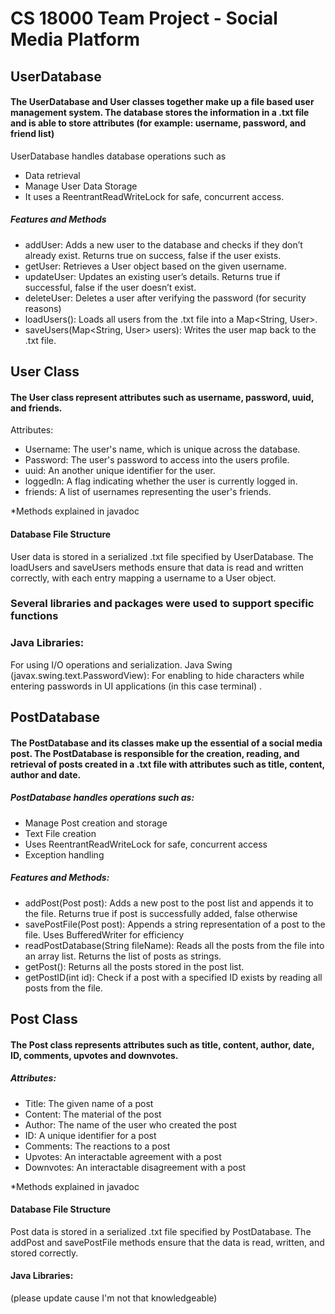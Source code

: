 # CS 18000 Team Project - Social Media Platform

## UserDatabase

#### The UserDatabase and User classes together make up a file based user management system. The database stores the information in a .txt file and is able to store attributes (for example: username, password, and friend list)
 
UserDatabase handles database operations such as 
- Data retrieval 
- Manage User Data Storage
- It uses a ReentrantReadWriteLock for safe, concurrent access.

##### Features and Methods
- addUser: Adds a new user to the database and checks if they don’t already exist. Returns true on success, false if the user exists.
- getUser: Retrieves a User object based on the given username.
- updateUser: Updates an existing user’s details. Returns true if successful, false if the user doesn’t exist.
-  deleteUser: Deletes a user after verifying the password (for security reasons)
-  loadUsers(): Loads all users from the .txt file into a Map<String, User>.
-  saveUsers(Map<String, User> users): Writes the user map back to the .txt file.

## User Class

#### The User class represent attributes such as username, password, uuid, and friends.

Attributes:
- Username: The user's name, which is unique across the database.
- Password: The user's password to access into the users profile.
- uuid: An another unique identifier for the user.
- loggedIn: A flag indicating whether the user is currently logged in.
- friends: A list of usernames representing the user's friends.

*Methods explained in javadoc

#### Database File Structure
User data is stored in a serialized .txt file specified by UserDatabase. The loadUsers and saveUsers methods ensure that data is read and written correctly, with each entry mapping a username to a User object.

### Several libraries and packages were used to support specific functions

### Java Libraries: 
For using I/O operations and serialization. Java Swing (javax.swing.text.PasswordView): For enabling to hide characters while entering passwords in UI applications (in this case terminal) .

## PostDatabase

#### The PostDatabase and its classes make up the essential of a social media post. The PostDatabase is responsible for the creation, reading, and retrieval of posts created in a .txt file with attributes such as title, content, author and date.

##### PostDatabase handles operations such as:
- Manage Post creation and storage
- Text File creation
- Uses ReentrantReadWriteLock for safe, concurrent access
- Exception handling

##### Features and Methods:
- addPost(Post post): Adds a new post to the post list and appends it to the file. Returns
true if post is successfully added, false otherwise
- savePostFile(Post post): Appends a string representation of a post to the file. Uses
BufferedWriter for efficiency
- readPostDatabase(String fileName): Reads all the posts from the file into an array list.
Returns the list of posts as strings.
- getPost(): Returns all the posts stored in the post list.
- getPostID(int id): Check if a post with a specified ID exists by reading all posts from the
file.

## Post Class

#### The Post class represents attributes such as title, content, author, date, ID, comments, upvotes and downvotes.

##### Attributes:
- Title: The given name of a post
- Content: The material of the post
- Author: The name of the user who created the post
- ID: A unique identifier for a post
- Comments: The reactions to a post
- Upvotes: An interactable agreement with a post
- Downvotes: An interactable disagreement with a post

*Methods explained in javadoc

#### Database File Structure
Post data is stored in a serialized .txt file specified by PostDatabase. The addPost and
savePostFile methods ensure that the data is read, written, and stored correctly.

#### Java Libraries:
(please update cause I'm not that knowledgeable)
